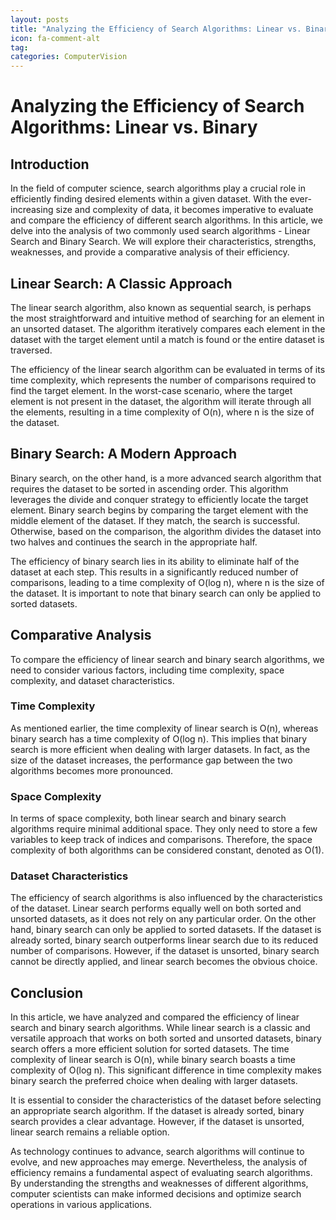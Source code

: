 ```yaml
---
layout: posts
title: "Analyzing the Efficiency of Search Algorithms: Linear vs. Binary"
icon: fa-comment-alt
tag:      
categories: ComputerVision
---
```



# Analyzing the Efficiency of Search Algorithms: Linear vs. Binary

## Introduction

In the field of computer science, search algorithms play a crucial role in efficiently finding desired elements within a given dataset. With the ever-increasing size and complexity of data, it becomes imperative to evaluate and compare the efficiency of different search algorithms. In this article, we delve into the analysis of two commonly used search algorithms - Linear Search and Binary Search. We will explore their characteristics, strengths, weaknesses, and provide a comparative analysis of their efficiency.

## Linear Search: A Classic Approach

The linear search algorithm, also known as sequential search, is perhaps the most straightforward and intuitive method of searching for an element in an unsorted dataset. The algorithm iteratively compares each element in the dataset with the target element until a match is found or the entire dataset is traversed.

The efficiency of the linear search algorithm can be evaluated in terms of its time complexity, which represents the number of comparisons required to find the target element. In the worst-case scenario, where the target element is not present in the dataset, the algorithm will iterate through all the elements, resulting in a time complexity of O(n), where n is the size of the dataset.

## Binary Search: A Modern Approach

Binary search, on the other hand, is a more advanced search algorithm that requires the dataset to be sorted in ascending order. This algorithm leverages the divide and conquer strategy to efficiently locate the target element. Binary search begins by comparing the target element with the middle element of the dataset. If they match, the search is successful. Otherwise, based on the comparison, the algorithm divides the dataset into two halves and continues the search in the appropriate half.

The efficiency of binary search lies in its ability to eliminate half of the dataset at each step. This results in a significantly reduced number of comparisons, leading to a time complexity of O(log n), where n is the size of the dataset. It is important to note that binary search can only be applied to sorted datasets.

## Comparative Analysis

To compare the efficiency of linear search and binary search algorithms, we need to consider various factors, including time complexity, space complexity, and dataset characteristics.

### Time Complexity

As mentioned earlier, the time complexity of linear search is O(n), whereas binary search has a time complexity of O(log n). This implies that binary search is more efficient when dealing with larger datasets. In fact, as the size of the dataset increases, the performance gap between the two algorithms becomes more pronounced.

### Space Complexity

In terms of space complexity, both linear search and binary search algorithms require minimal additional space. They only need to store a few variables to keep track of indices and comparisons. Therefore, the space complexity of both algorithms can be considered constant, denoted as O(1).

### Dataset Characteristics

The efficiency of search algorithms is also influenced by the characteristics of the dataset. Linear search performs equally well on both sorted and unsorted datasets, as it does not rely on any particular order. On the other hand, binary search can only be applied to sorted datasets. If the dataset is already sorted, binary search outperforms linear search due to its reduced number of comparisons. However, if the dataset is unsorted, binary search cannot be directly applied, and linear search becomes the obvious choice.

## Conclusion

In this article, we have analyzed and compared the efficiency of linear search and binary search algorithms. While linear search is a classic and versatile approach that works on both sorted and unsorted datasets, binary search offers a more efficient solution for sorted datasets. The time complexity of linear search is O(n), while binary search boasts a time complexity of O(log n). This significant difference in time complexity makes binary search the preferred choice when dealing with larger datasets.

It is essential to consider the characteristics of the dataset before selecting an appropriate search algorithm. If the dataset is already sorted, binary search provides a clear advantage. However, if the dataset is unsorted, linear search remains a reliable option.

As technology continues to advance, search algorithms will continue to evolve, and new approaches may emerge. Nevertheless, the analysis of efficiency remains a fundamental aspect of evaluating search algorithms. By understanding the strengths and weaknesses of different algorithms, computer scientists can make informed decisions and optimize search operations in various applications.